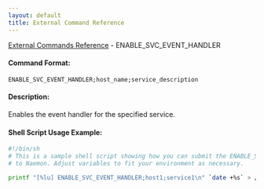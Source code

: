 ```yaml
---
layout: default
title: External Command Reference
---
```


<!--
************************************************
* AUTO GENERATED PAGE - USE ./update SCRIPT
************************************************
-->

<span class="glyphicon glyphicon-arrow-up"></span><a href="index.html"> External Commands Reference</a> - ENABLE_SVC_EVENT_HANDLER<br>

#### Command Format:

`ENABLE_SVC_EVENT_HANDLER;host_name;service_description`

#### Description:

Enables the event handler for the specified service.

#### Shell Script Usage Example:

```sh
#!/bin/sh
# This is a sample shell script showing how you can submit the ENABLE_SVC_EVENT_HANDLER command
# to Naemon. Adjust variables to fit your environment as necessary.

printf "[%lu] ENABLE_SVC_EVENT_HANDLER;host1;service1\n" `date +%s` > /var/lib/naemon/naemon.cmd
```
